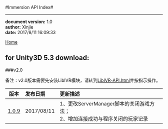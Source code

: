#Immersion API Index#

----------
**document version:**	1.0  
**author:** Xinjie  
**date:** 2017/8/11 16:09:33 

[Home](index.html "Home")

## for Unity3D 5.3 download:

###v2.0

备注：v2.0版本需要先安装LibIVR模块，请转到[LibIVR-API.html](LibIVR-API.html)并按指示操作。

| 版本        					| 发布日期        					| 更新描述  	|
| :----------------------:					|:---------------------------------| :-----	|
| [1.0.9](attachment/KidsVR2/RKOculusSDK_V1.0.9.zip) | 2017/08/11 |1、更改ServerManager脚本的关闭游戏方法；<br/>2、增加连接成功与程序关闭的玩家记录|
